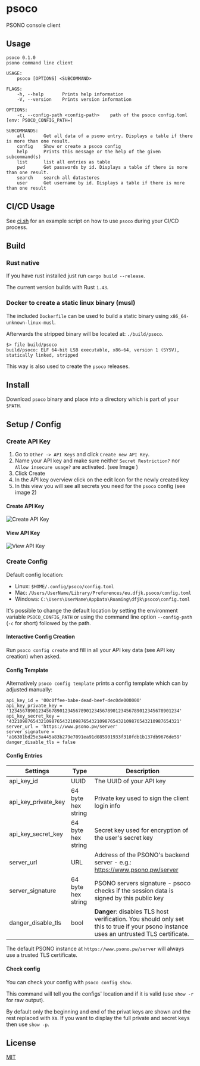 # psoco

PSONO console client

## Usage

```
psoco 0.1.0
psono command line client

USAGE:
    psoco [OPTIONS] <SUBCOMMAND>

FLAGS:
    -h, --help       Prints help information
    -V, --version    Prints version information

OPTIONS:
    -c, --config-path <config-path>    path of the psoco config.toml [env: PSOCO_CONFIG_PATH=]

SUBCOMMANDS:
    all       Get all data of a psono entry. Displays a table if there is more than one result.
    config    Show or create a psoco config
    help      Prints this message or the help of the given subcommand(s)
    list      list all entries as table
    pwd       Get passwords by id. Displays a table if there is more than one result.
    search    search all datastores
    user      Get username by id. Displays a table if there is more than one result
```

## CI/CD Usage

See [ci.sh](./examples/ci.sh) for an example script on how to use `psoco` during your CI/CD process.

## Build

### Rust native

If you have rust installed just run `cargo build --release`.

The current version builds with Rust `1.43`.

### Docker to create a static linux binary (musl)

The included `Dockerfile` can be used to build a static binary using `x86_64-unknown-linux-musl`.

Afterwards the stripped binary will be located at: `./build/psoco`.

```
$> file build/psoco
build/psoco: ELF 64-bit LSB executable, x86-64, version 1 (SYSV), statically linked, stripped
```

This way is also used to create the `psoco` releases.

## Install

Download `psoco` binary and place into a directory which is part of your `$PATH`.

## Setup / Config

### Create API Key

1. Go to `Other -> API Keys` and click `Create new API Key`.
2. Name your API key and make sure neither `Secret Restriction?` nor `Allow insecure usage?` are activated. (see Image )
3. Click Create
4. In the API key overview click on the edit Icon for the newly created key
5. In this view you will see all secrets you need for the `psoco` config (see image 2)

#### Create API Key

![Create API Key](./images/create_api_key.png "Create API Key")

#### View API Key

![View API Key](./images/view_api_key_secrets.png "View API Key")

### Create Config

Default config location:

-   Linux: `$HOME/.config/psoco/config.toml`
-   Mac: `/Users/UserName/Library/Preferences/eu.dfjk.psoco/config.toml`
-   Windows: `C:\Users\UserName\AppData\Roaming\dfjk\psoco\config.toml`

It's possible to change the default location by setting the environment variable `PSOCO_CONFIG_PATH` or using the command line option `--config-path` (`-c` for short) followed by the path.

#### Interactive Config Creation

Run `psoco config create` and fill in all your API key data (see API key creation) when asked.

#### Config Template

Alternatively `psoco config template` prints a config template which can by adjusted manually:

```
api_key_id = '00c0ffee-babe-dead-beef-dec0de000000'
api_key_private_key = '1234567890123456789012345678901234567890123456789012345678901234'
api_key_secret_key = '4321098765432109876543210987654321098765432109876543210987654321'
server_url = 'https://www.psono.pw/server'
server_signature = 'a16301bd25e3a445a83b279e7091ea91d085901933f310fdb1b137db9676de59'
danger_disable_tls = false
```

#### Config Entries

| Settings            | Type               | Description                                                                                                                            |
| ------------------- | ------------------ | -------------------------------------------------------------------------------------------------------------------------------------- |
| api_key_id          | UUID               | The UUID of your API key                                                                                                               |
| api_key_private_key | 64 byte hex string | Private key used to sign the client login info                                                                                         |
| api_key_secret_key  | 64 byte hex string | Secret key used for encryption of the user's secret key                                                                                |
| server_url          | URL                | Address of the PSONO's backend server - e.g.: https://www.psono.pw/server                                                              |
| server_signature    | 64 byte hex string | PSONO servers signature - psoco checks if the session data is signed by this public key                                                |
| danger_disable_tls  | bool               | **Danger**: disables TLS host verification. You should only set this to true if your psono instance uses an untrusted TLS certificate. |

The default PSONO instance at `https://www.psono.pw/server` will always use a trusted TLS certificate.

#### Check config

You can check your config with `psoco config show`.

This command will tell you the configs' location and if it is valid (use `show -r` for raw output).

By default only the beginning and end of the privat keys are shown and the rest replaced with `X`s. If you want to display the full private and secret keys then use `show -p`.

## License

[MIT](https://opensource.org/licenses/MIT)
